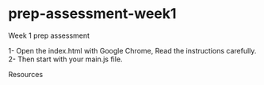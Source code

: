 # prep-assessment-week1

Week 1 prep assessment

1- Open the index.html with Google Chrome, Read the instructions carefully.
2- Then start with your main.js file.

Resources
